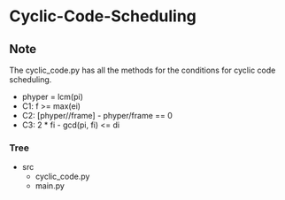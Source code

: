 # Cyclic-Code-Scheduling

## Note
The cyclic_code.py has all the methods for the conditions for cyclic code scheduling.
* phyper = lcm(pi)
* C1: f >= max(ei)
* C2: [phyper//frame] - phyper/frame == 0
* C3: 2 * fi - gcd(pi, fi) <= di
### Tree
* src
  * cyclic_code.py
  * main.py
